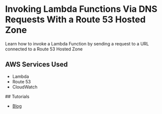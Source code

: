 # Invoking Lambda Functions Via DNS Requests With a Route 53 Hosted Zone

Learn how to invoke a Lambda Function by sending a request to a URL connected to a Route 53 Hosted Zone

## AWS Services Used

- Lambda
- Route 53
- CloudWatch

## Tutorials

- [Blog](https://conermurphy.com/blog/route53-hosted-zone-lambda-dns-invocation-aws-cdk)
